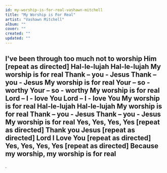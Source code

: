 ```yaml
---
id: my-worship-is-for-real-vashawn-mitchell
title: "My Worship is For Real"
artist: "Vashawn Mitchell"
album: ""
cover: ""
created: ""
updated: ""
---
```


I've been through too much not to worship Him [repeat as directed]
Hal-le-lujah
Hal-le-lujah
My worship is for real
Thank – you - Jesus
Thank – you - Jesus
My worship is for real
Your – so - worthy
Your – so - worthy
My worship is for real
Lord – I - love You
Lord – I - love You
My worship is for real
Hal-le-lujah
Hal-le-lujah
My worship is for real
Thank – you - Jesus
Thank – you - Jesus
My worship is for real
Yes, Yes, Yes, Yes [repeat as directed]
Thank you Jesus [repeat as directed]
Lord I Love You [repeat as directed]
Yes, Yes, Yes, Yes [repeat as directed]
Because my worship, my worship is for real
---
.